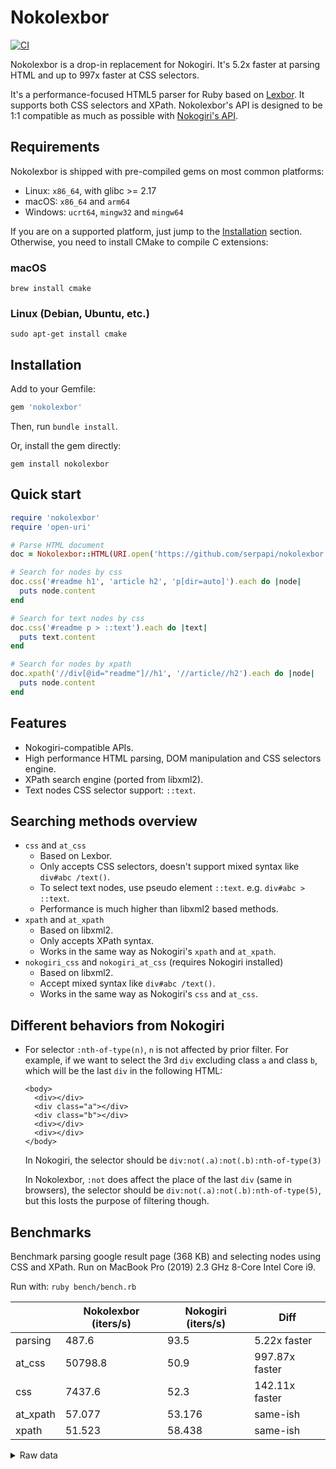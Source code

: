 # Nokolexbor

[![CI](https://github.com/serpapi/nokolexbor/actions/workflows/ci.yml/badge.svg)](https://github.com/serpapi/nokolexbor/actions/workflows/ci.yml)

Nokolexbor is a drop-in replacement for Nokogiri. It's 5.2x faster at parsing HTML and up to 997x faster at CSS selectors.

It's a performance-focused HTML5 parser for Ruby based on [Lexbor](https://github.com/lexbor/lexbor/). It supports both CSS selectors and XPath. Nokolexbor's API is designed to be 1:1 compatible as much as possible with [Nokogiri's API](https://github.com/sparklemotion/nokogiri).

## Requirements

Nokolexbor is shipped with pre-compiled gems on most common platforms:
* Linux: `x86_64`, with glibc >= 2.17
* macOS: `x86_64` and `arm64`
* Windows: `ucrt64`, `mingw32` and `mingw64`

If you are on a supported platform, just jump to the [Installation](#installation) section. Otherwise, you need to install CMake to compile C extensions:

### macOS

```
brew install cmake
```

### Linux (Debian, Ubuntu, etc.)

```
sudo apt-get install cmake
```

## Installation

Add to your Gemfile:

```ruby
gem 'nokolexbor'
```

Then, run `bundle install`.

Or, install the gem directly:

```
gem install nokolexbor
```

## Quick start

```ruby
require 'nokolexbor'
require 'open-uri'

# Parse HTML document
doc = Nokolexbor::HTML(URI.open('https://github.com/serpapi/nokolexbor'))

# Search for nodes by css
doc.css('#readme h1', 'article h2', 'p[dir=auto]').each do |node|
  puts node.content
end

# Search for text nodes by css
doc.css('#readme p > ::text').each do |text|
  puts text.content
end

# Search for nodes by xpath
doc.xpath('//div[@id="readme"]//h1', '//article//h2').each do |node|
  puts node.content
end
```

## Features
* Nokogiri-compatible APIs.
* High performance HTML parsing, DOM manipulation and CSS selectors engine.
* XPath search engine (ported from libxml2).
* Text nodes CSS selector support: `::text`.

## Searching methods overview
* `css` and `at_css`
  * Based on Lexbor.
  * Only accepts CSS selectors, doesn't support mixed syntax like `div#abc /text()`.
  * To select text nodes, use pseudo element `::text`. e.g. `div#abc > ::text`.
  * Performance is much higher than libxml2 based methods.
* `xpath` and `at_xpath`
  * Based on libxml2.
  * Only accepts XPath syntax.
  * Works in the same way as Nokogiri's `xpath` and `at_xpath`.
* `nokogiri_css` and `nokogiri_at_css` (requires Nokogiri installed)
  * Based on libxml2.
  * Accept mixed syntax like `div#abc /text()`.
  * Works in the same way as Nokogiri's `css` and `at_css`.

## Different behaviors from Nokogiri
* For selector `:nth-of-type(n)`, `n` is not affected by prior filter. For example, if we want to select the 3rd `div` excluding class `a` and class `b`, which will be the last `div` in the following HTML:
  ```
  <body>
    <div></div>
    <div class="a"></div>
    <div class="b"></div>
    <div></div>
    <div></div>
  </body>
  ```
  In Nokogiri, the selector should be `div:not(.a):not(.b):nth-of-type(3)`

  In Nokolexbor, `:not` does affect the place of the last `div` (same in browsers), the selector should be `div:not(.a):not(.b):nth-of-type(5)`, but this losts the purpose of filtering though.

## Benchmarks

Benchmark parsing google result page (368 KB) and selecting nodes using CSS and XPath. Run on MacBook Pro (2019) 2.3 GHz 8-Core Intel Core i9.

Run with: `ruby bench/bench.rb`

|            | Nokolexbor (iters/s) | Nokogiri (iters/s) | Diff |
| ---------- | ------------- | ----------- | -------------- |
| parsing    | 487.6         | 93.5        | 5.22x faster   |
| at_css     | 50798.8       | 50.9        | 997.87x faster |
| css        | 7437.6        | 52.3        | 142.11x faster |
| at_xpath   | 57.077        | 53.176      | same-ish       |
| xpath      | 51.523        | 58.438      | same-ish       |

<details>
<summary>Raw data</summary>

```
Warming up --------------------------------------
    Nokolexbor parse    56.000  i/100ms
      Nokogiri parse     8.000  i/100ms
Calculating -------------------------------------
    Nokolexbor parse    487.564  (±10.9%) i/s -      9.688k in  20.117173s
      Nokogiri parse     93.470  (±21.4%) i/s -      1.736k in  20.024163s

Comparison:
    Nokolexbor parse:      487.6 i/s
      Nokogiri parse:       93.5 i/s - 5.22x  (± 0.00) slower

Warming up --------------------------------------
   Nokolexbor at_css     5.548k i/100ms
     Nokogiri at_css     6.000  i/100ms
Calculating -------------------------------------
   Nokolexbor at_css     50.799k (±13.8%) i/s -    987.544k in  20.018481s
     Nokogiri at_css     50.907  (±35.4%) i/s -    828.000  in  20.666258s

Comparison:
   Nokolexbor at_css:    50798.8 i/s
     Nokogiri at_css:       50.9 i/s - 997.87x  (± 0.00) slower

Warming up --------------------------------------
      Nokolexbor css   709.000  i/100ms
        Nokogiri css     4.000  i/100ms
Calculating -------------------------------------
      Nokolexbor css      7.438k (±14.7%) i/s -    145.345k in  20.083833s
        Nokogiri css     52.338  (±36.3%) i/s -    816.000  in  20.042053s

Comparison:
      Nokolexbor css:     7437.6 i/s
        Nokogiri css:       52.3 i/s - 142.11x  (± 0.00) slower

Warming up --------------------------------------
 Nokolexbor at_xpath     2.000  i/100ms
   Nokogiri at_xpath     4.000  i/100ms
Calculating -------------------------------------
 Nokolexbor at_xpath     57.077  (±31.5%) i/s -    920.000  in  20.156393s
   Nokogiri at_xpath     53.176  (±35.7%) i/s -    876.000  in  20.036717s

Comparison:
 Nokolexbor at_xpath:       57.1 i/s
   Nokogiri at_xpath:       53.2 i/s - same-ish: difference falls within error

Warming up --------------------------------------
    Nokolexbor xpath     3.000  i/100ms
      Nokogiri xpath     3.000  i/100ms
Calculating -------------------------------------
    Nokolexbor xpath     51.523  (±31.1%) i/s -    903.000  in  20.102568s
      Nokogiri xpath     58.438  (±35.9%) i/s -    852.000  in  20.001408s

Comparison:
      Nokogiri xpath:       58.4 i/s
    Nokolexbor xpath:       51.5 i/s - same-ish: difference falls within error
```
</details>
